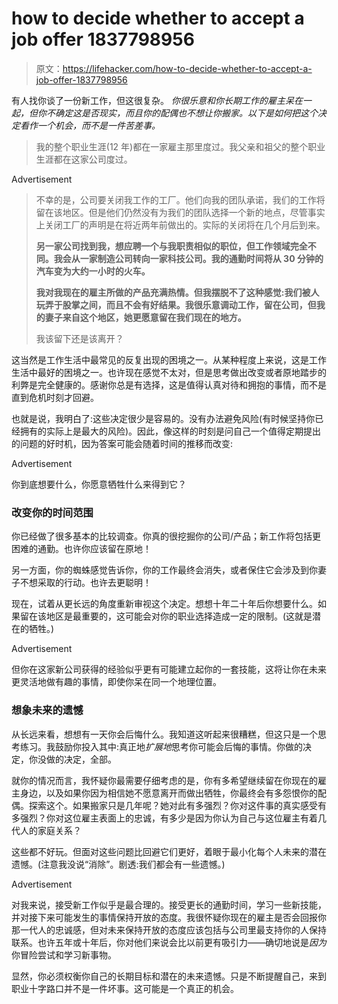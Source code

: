 # how to decide whether to accept a job offer 1837798956

> 原文：<https://lifehacker.com/how-to-decide-whether-to-accept-a-job-offer-1837798956>

有人找你谈了一份新工作，但这很复杂。 *你很乐意和你长期工作的雇主呆在一起，但你不确定这是否现实，而且你的配偶也不想让你搬家。以下是如何把这个决定看作一个机会，而不是一件苦差事。*

> 我的整个职业生涯(12 年)都在一家雇主那里度过。我父亲和祖父的整个职业生涯都在这家公司度过。

<label class="bxm4mm-13 juykRM">Advertisement</label>

> 不幸的是，公司要关闭我工作的工厂。他们向我的团队承诺，我们的工作将留在该地区。但是他们仍然没有为我们的团队选择一个新的地点，尽管事实上关闭工厂的声明是在将近两年前做出的。实际的关闭将在几个月后到来。
> 
> **另一家公司找到我，想应聘一个与我职责相似的职位，但工作领域完全不同。我会从一家制造公司转向一家科技公司。我的通勤时间将从 30 分钟的汽车变为大约一小时的火车。**
> 
> **我对我现在的雇主所做的产品充满热情。但我摆脱不了这种感觉:我们被人玩弄于股掌之间，而且不会有好结果。我很乐意调动工作，留在公司，但我的妻子来自这个地区，她更愿意留在我们现在的地方。**
> 
> 我该留下还是该离开？

这当然是工作生活中最常见的反复出现的困境之一。从某种程度上来说，这是工作生活中最好的困境之一。也许现在感觉不太对，但是思考做出改变或者原地踏步的利弊是完全健康的。感谢你总是有选择，这是值得认真对待和拥抱的事情，而不是直到危机时刻才回避。

也就是说，我明白了:这些决定很少是容易的。没有办法避免风险(有时候坚持你已经拥有的实际上是最大的风险)。因此，像这样的时刻是问自己一个值得定期提出的问题的好时机，因为答案可能会随着时间的推移而改变:

<label class="bxm4mm-13 juykRM">Advertisement</label>

你到底想要什么，你愿意牺牲什么来得到它？

### **改变你的时间范围**

你已经做了很多基本的比较调查。你真的很挖掘你的公司/产品；新工作将包括更困难的通勤。也许你应该留在原地！

另一方面，你的蜘蛛感觉告诉你，你的工作最终会消失，或者保住它会涉及到你妻子不想采取的行动。也许去更聪明！

现在，试着从更长远的角度重新审视这个决定。想想十年二十年后你想要什么。如果留在该地区是最重要的，这可能会对你的职业选择造成一定的限制。(这就是潜在的牺牲。)

<label class="bxm4mm-13 juykRM">Advertisement</label>

但你在这家新公司获得的经验似乎更有可能建立起你的一套技能，这将让你在未来更灵活地做有趣的事情，即使你呆在同一个地理位置。

### **想象未来的遗憾**

从长远来看，想想有一天你会后悔什么。我知道这听起来很糟糕，但这只是一个思考练习。我鼓励你投入其中:真正地*扩展地*思考你可能会后悔的事情。你做的决定，你没做的决定，全部。

就你的情况而言，我怀疑你最需要仔细考虑的是，你有多希望继续留在你现在的雇主身边，以及如果你因为相信她不愿意离开而做出牺牲，你最终会有多怨恨你的配偶。探索这个。如果搬家只是几年呢？她对此有多强烈？你对这件事的真实感受有多强烈？你对这位雇主表面上的忠诚，有多少是因为你认为自己与这位雇主有着几代人的家庭关系？

这些都不好玩。但面对这些问题比回避它们更好，着眼于最小化每个人未来的潜在遗憾。(注意我没说“消除”。剧透:我们都会有一些遗憾。)

<label class="bxm4mm-13 juykRM">Advertisement</label>

对我来说，接受新工作似乎是最合理的。接受更长的通勤时间，学习一些新技能，并对接下来可能发生的事情保持开放的态度。我很怀疑你现在的雇主是否会回报你那一代人的忠诚感，但对未来保持开放的态度应该包括与公司里最支持你的人保持联系。也许五年或十年后，你对他们来说会比以前更有吸引力——确切地说是*因为*你冒险尝试和学习新事物。

显然，你必须权衡你自己的长期目标和潜在的未来遗憾。只是不断提醒自己，来到职业十字路口并不是一件坏事。这可能是一个真正的机会。